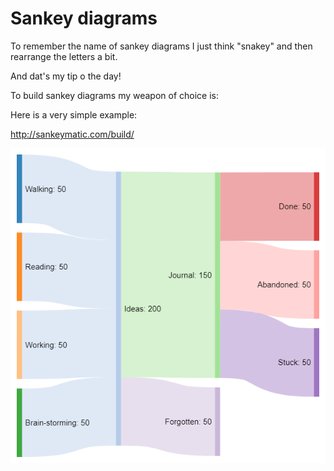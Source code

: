 # Sankey diagrams

To remember the name of sankey diagrams I just think "snakey" and then rearrange the letters a bit.

And dat's my tip o the day!

To build sankey diagrams my weapon of choice is:

Here is a very simple example:

http://sankeymatic.com/build/

![sankey matic example](sankeymatic.png)